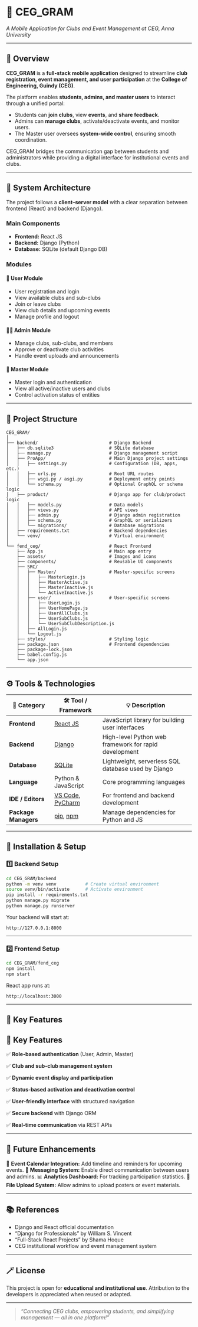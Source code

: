 
# 🏫 CEG_GRAM

*A Mobile Application for Clubs and Event Management at CEG, Anna University*

---

## 📖 Overview

**CEG_GRAM** is a **full-stack mobile application** designed to streamline **club registration, event management, and user participation** at the **College of Engineering, Guindy (CEG)**.

The platform enables **students, admins, and master users** to interact through a unified portal:

* Students can **join clubs**, view **events**, and **share feedback**.
* Admins can **manage clubs**, activate/deactivate events, and monitor users.
* The Master user oversees **system-wide control**, ensuring smooth coordination.

CEG_GRAM bridges the communication gap between students and administrators while providing a digital interface for institutional events and clubs.

---

## 🧠 System Architecture

The project follows a **client–server model** with a clear separation between frontend (React) and backend (Django).

### **Main Components**

* **Frontend:** React JS
* **Backend:** Django (Python)
* **Database:** SQLite (default Django DB)

### **Modules**

#### 👤 **User Module**

* User registration and login
* View available clubs and sub-clubs
* Join or leave clubs
* View club details and upcoming events
* Manage profile and logout

#### 🧑‍💼 **Admin Module**

* Manage clubs, sub-clubs, and members
* Approve or deactivate club activities
* Handle event uploads and announcements

#### 👑 **Master Module**

* Master login and authentication
* View all active/inactive users and clubs
* Control activation status of entities

---

## 📁 Project Structure

```
CEG_GRAM/
│
├── backend/                           # Django Backend
│   ├── db.sqlite3                     # SQLite database
│   ├── manage.py                      # Django management script
│   ├── ProApp/                        # Main Django project settings
│   │   ├── settings.py                # Configuration (DB, apps, etc.)
│   │   ├── urls.py                    # Root URL routes
│   │   ├── wsgi.py / asgi.py          # Deployment entry points
│   │   └── schema.py                  # Optional GraphQL or schema logic
│   ├── product/                       # Django app for club/product logic
│   │   ├── models.py                  # Data models
│   │   ├── views.py                   # API views
│   │   ├── admin.py                   # Django admin registration
│   │   ├── schema.py                  # GraphQL or serializers
│   │   └── migrations/                # Database migrations
│   ├── requirements.txt               # Backend dependencies
│   └── venv/                          # Virtual environment
│
└── fend_ceg/                          # React Frontend
    ├── App.js                         # Main app entry
    ├── assets/                        # Images and icons
    ├── components/                    # Reusable UI components
    ├── SRC/
    │   ├── Master/                    # Master-specific screens
    │   │   ├── MasterLogin.js
    │   │   ├── MasterActive.js
    │   │   ├── MasterInactive.js
    │   │   └── ActiveInactive.js
    │   ├── user/                      # User-specific screens
    │   │   ├── UserLogin.js
    │   │   ├── UserHomePage.js
    │   │   ├── UserAllClubs.js
    │   │   ├── UserSubClubs.js
    │   │   └── UserSubClubDescription.js
    │   ├── AllLogin.js
    │   └── Logout.js
    ├── styles/                        # Styling logic
    ├── package.json                   # Frontend dependencies
    ├── package-lock.json
    ├── babel.config.js
    └── app.json
```

---

## ⚙️ Tools & Technologies

| 🧩 Category          | 🛠️ Tool / Framework                                                                     | 💡 Description                                        |
| -------------------- | ---------------------------------------------------------------------------------------- | ----------------------------------------------------- |
| **Frontend**         | [React JS](https://react.dev/)                                                           | JavaScript library for building user interfaces       |
| **Backend**          | [Django](https://www.djangoproject.com/)                                                 | High-level Python web framework for rapid development |
| **Database**         | [SQLite](https://www.sqlite.org/)                                                        | Lightweight, serverless SQL database used by Django   |
| **Language**         | Python & JavaScript                                                                      | Core programming languages                            |
| **IDE / Editors**    | [VS Code](https://code.visualstudio.com/), [PyCharm](https://www.jetbrains.com/pycharm/) | For frontend and backend development                  |
| **Package Managers** | [pip](https://pypi.org/project/pip/), [npm](https://www.npmjs.com/)                      | Manage dependencies for Python and JS                 |

---

## 🚀 Installation & Setup

### **1️⃣ Backend Setup**

```bash
cd CEG_GRAM/backend
python -m venv venv           # Create virtual environment
source venv/bin/activate      # Activate environment
pip install -r requirements.txt
python manage.py migrate
python manage.py runserver
```

Your backend will start at:

```
http://127.0.0.1:8000
```

---

### **2️⃣ Frontend Setup**

```bash
cd CEG_GRAM/fend_ceg
npm install
npm start
```

React app runs at:

```
http://localhost:3000
```

---

## 📱 Key Features

## 🚀 Key Features

✅ **Role-based authentication** (User, Admin, Master)
  
✅ **Club and sub-club management system**
  
✅ **Dynamic event display and participation**

✅ **Status-based activation and deactivation control**
  
✅ **User-friendly interface** with structured navigation
  
✅ **Secure backend** with Django ORM
  
✅ **Real-time communication** via REST APIs


---

## 🌱 Future Enhancements

🚀 **Event Calendar Integration:** Add timeline and reminders for upcoming events.
💬 **Messaging System:** Enable direct communication between users and admins.
📊 **Analytics Dashboard:** For tracking participation statistics.
📎 **File Upload System:** Allow admins to upload posters or event materials.

---

## 📚 References

* Django and React official documentation
* “Django for Professionals” by William S. Vincent
* “Full-Stack React Projects” by Shama Hoque
* CEG institutional workflow and event management system

---

## 🪄 License

This project is open for **educational and institutional use**.
Attribution to the developers is appreciated when reused or adapted.

---

> *“Connecting CEG clubs, empowering students, and simplifying management — all in one platform!”* 

